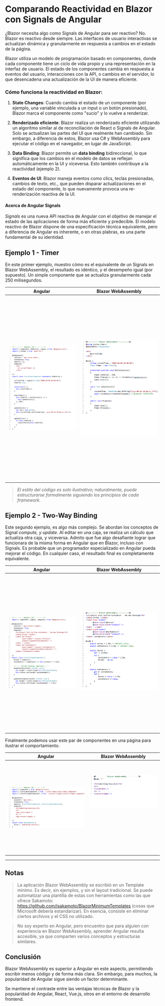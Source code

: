 # Comparando Reactividad en Blazor con Signals de Angular

¿Blazor necesita algo como Signals de Angular para ser reactivo? No. Blazor es reactivo desde siempre. Las interfaces de usuario interactivas se actualizan dinámica y granularmente en respuesta a cambios en el estado de la página.

Blazor utiliza un modelo de programación basado en componentes, donde cada componente tiene un ciclo de vida propio y una representación en la interfaz de usuario. El estado de los componentes cambia en respuesta a eventos del usuario, interacciones con la API, o cambios en el servidor, lo que desencadena una actualización de la UI de manera eficiente.

### **Cómo funciona la reactividad en Blazor:**

1. **State Changes**: Cuando cambia el estado de un componente (por ejemplo, una variable vinculada a un input o un botón presionado), Blazor marca el componente como "sucio" y lo vuelve a renderizar.
     
2. **Renderizado eficiente**: Blazor realiza un renderizado eficiente utilizando un algoritmo similar al de reconciliación de React o Signals de Angular. Solo se actualizan las partes del UI que realmente han cambiado. Sin embargo, a diferencia de estos, Blazor usa C\# y WebAssembly para ejecutar el código en el navegador, en lugar de JavaScript.
   
3. **Data Binding**: Blazor permite un **data binding** bidireccional, lo que significa que los cambios en el modelo de datos se reflejan automáticamente en la UI y viceversa. Esto también contribuye a la reactividad (ejemplo 2).
   
4. **Eventos de UI**: Blazor maneja eventos como clics, teclas presionadas, cambios de texto, etc., que pueden disparar actualizaciones en el estado del componente, lo que nuevamente provoca una re-renderización reactiva de la UI.

#### Acerca de Angular Signals

*Signals* es una nueva API reactiva de Angular con el objetivo de manejar el estado de las aplicaciones de forma más eficiente y predecible. El modelo reactivo de Blazor dispone de una especificación técnica equivalente, pero a diferencia de Angular es inherente, o en otras plabras, es una parte fundamental de su identidad. 

## Ejemplo 1 - Timer

En este primer ejemplo, muestro cómo es el equivalente de un Signals en Blazor WebAssembly, el resultado es idéntico, y el desempeño igual (por supuesto). Un simple componente que se actualiza granularmente cada 250 milisegundos.

<table>
  <thead>
    <tr>
      <th>Angular</th>
      <th>Blazor WebAssembly</th>
    </tr>
  </thead>
  <tbody>
    <tr>
      <td valign="top">
        <img src="https://github.com/harveytriana/SomethingReactive/blob/master/Screens/ng1.png" style="width: 490px; height: 600px; object-fit: contain;" /> 
      </td>
      <td valign="top">
        <img src="https://github.com/harveytriana/SomethingReactive/blob/master/Screens/cs1.png" style="width: 490px; height: 600px; object-fit: contain;" /> 
      </td>
    </tr>
  </tbody>
</table>

>*El estilo del código es solo ilustrativo; naturalmente, puede estructurarse formalmente siguiendo los principios de cada framework.*

## Ejemplo 2 - Two-Way Binding

Este segundo ejemplo, es algo más complejo. Se abordan los conceptos de Signal *compute, y update*. Al editar en una caja, se realiza un cálculo que actualiza otra caja, y viceversa. Admito que fue algo desafiante lograr que funcionara de la misma forma en Angular que en Blazor, incluso con Signals. Es probable que un programador especializado en Angular pueda mejorar el código. En cualquier caso, el resultado final es completamente equivalente.

<table>
  <thead>
    <tr>
      <th>Angular</th>
      <th>Blazor WebAssembly</th>
    </tr>
  </thead>
  <tbody>
    <tr>
      <td valign="top">
        <img src="https://github.com/harveytriana/SomethingReactive/blob/master/Screens/ng2.png" style="width: 490px; height: 510px; object-fit: contain;" /> 
      </td>
      <td valign="top">
        <img src="https://github.com/harveytriana/SomethingReactive/blob/master/Screens/cs2.png" style="width: 490px; height: 500px; object-fit: contain;" /> 
      </td>
    </tr>
  </tbody>
</table>

Finalmente podemos usar este par de componentes en una página para ilustrar el comportamiento. 

<table>
  <thead>
    <tr>
      <th>Angular</th>
      <th>Blazor WebAssembly</th>
    </tr>
  </thead>
  <tbody>
    <tr>
      <td valign="top">
        <img src="https://github.com/harveytriana/SomethingReactive/blob/master/Screens/ng3.png" style="width: 560px; height: 300px; object-fit: contain;" /> 
      </td>
      <td valign="top">
        <img src="https://github.com/harveytriana/SomethingReactive/blob/master/Screens/cs3.png" style="width: 420px; height: 200px; object-fit: contain;" /> 
      </td>
    </tr>
  </tbody>
</table>

---
## Notas

> La aplicación Blazor WebAssembly se escribió en un Template mínimo. Es decir, sin ejemplos, y sin el layout tradicional. Se puede automatizar una plantilla de estas con herramientas como las que ofrece Sakamoto: https://github.com/jsakamoto/BlazorMinimumTemplates (cosas que Microsoft debería estandarizar). En esencia, consiste en eliminar ciertos archivos y el CSS no utilizado.

> No soy experto en Angular, pero encuentro que para alguien con experiencia en Blazor WebAssembly, aprender Angular resulta accesible, ya que comparten varios conceptos y estructuras similares.

## Conclusión

Blazor WebAssembly es superior a Angular en este aspecto, permitiendo escribir menos código y de forma más clara. Sin embargo, para muchos, la popularidad de Angular sigue siendo un factor determinante.

Se mantiene el contraste entre las ventajas técnicas de Blazor y la popularidad de Angular, React, Vue.js, otros en el entorno de desarrollo frontend.


